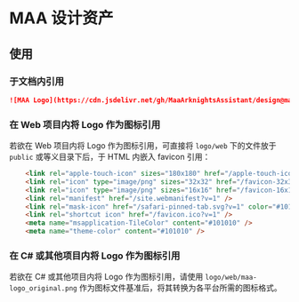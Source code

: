 # MAA 设计资产

## 使用

### 于文档内引用

```markdown
![MAA Logo](https://cdn.jsdelivr.net/gh/MaaArknightsAssistant/design@main/logo/maa-logo_512x512.png)
```

### 在 Web 项目内将 Logo 作为图标引用

若欲在 Web 项目内将 Logo 作为图标引用，可直接将 `logo/web` 下的文件放于 `public` 或等义目录下后，于 HTML 内嵌入 favicon 引用：

```html
    <link rel="apple-touch-icon" sizes="180x180" href="/apple-touch-icon.png?v=1" />
    <link rel="icon" type="image/png" sizes="32x32" href="/favicon-32x32.png?v=1" />
    <link rel="icon" type="image/png" sizes="16x16" href="/favicon-16x16.png?v=1" />
    <link rel="manifest" href="/site.webmanifest?v=1" />
    <link rel="mask-icon" href="/safari-pinned-tab.svg?v=1" color="#101010" />
    <link rel="shortcut icon" href="/favicon.ico?v=1" />
    <meta name="msapplication-TileColor" content="#101010" />
    <meta name="theme-color" content="#101010" />
```

### 在 C# 或其他项目内将 Logo 作为图标引用

若欲在 C# 或其他项目内将 Logo 作为图标引用，请使用 `logo/web/maa-logo_original.png` 作为图标文件基准后，将其转换为各平台所需的图标格式。
